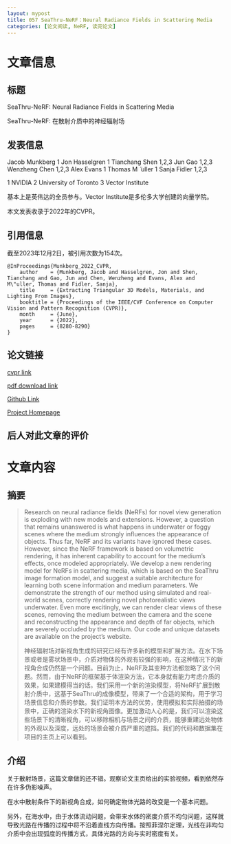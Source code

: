 ```yaml
---
layout: mypost
title: 057 SeaThru-NeRF：Neural Radiance Fields in Scattering Media
categories: [论文阅读, NeRF, 读完论文]
---
```



# 文章信息

## 标题

SeaThru-NeRF: Neural Radiance Fields in Scattering Media

SeaThru-NeRF: 在散射介质中的神经辐射场


## 发表信息

Jacob Munkberg 1 Jon Hasselgren 1 Tianchang Shen 1,2,3 Jun Gao 1,2,3 Wenzheng Chen 1,2,3 Alex Evans 1 Thomas M ̈ uller 1 Sanja Fidler 1,2,3

1 NVIDIA 2 University of Toronto 3 Vector Institute

基本上是英伟达的全员参与。Vector Institute是多伦多大学创建的向量学院。

本文发表收录于2022年的CVPR。


## 引用信息

截至2023年12月2日，被引用次数为154次。

```
@InProceedings{Munkberg_2022_CVPR,
    author    = {Munkberg, Jacob and Hasselgren, Jon and Shen, Tianchang and Gao, Jun and Chen, Wenzheng and Evans, Alex and M\"uller, Thomas and Fidler, Sanja},
    title     = {Extracting Triangular 3D Models, Materials, and Lighting From Images},
    booktitle = {Proceedings of the IEEE/CVF Conference on Computer Vision and Pattern Recognition (CVPR)},
    month     = {June},
    year      = {2022},
    pages     = {8280-8290}
}
```

## 论文链接

[cvpr link](https://openaccess.thecvf.com/content/CVPR2022/html/Munkberg_Extracting_Triangular_3D_Models_Materials_and_Lighting_From_Images_CVPR_2022_paper.html)

[pdf download link](https://openaccess.thecvf.com/content/CVPR2022/papers/Munkberg_Extracting_Triangular_3D_Models_Materials_and_Lighting_From_Images_CVPR_2022_paper.pdf)

[Github Link](https://github.com/NVlabs/nvdiffrec)

[Project Homepage](https://nvlabs.github.io/nvdiffrec/)


## 后人对此文章的评价


# 文章内容

## 摘要

> Research on neural radiance fields (NeRFs) for novel view generation is exploding with new models and extensions. However, a question that remains unanswered is what happens in underwater or foggy scenes where the medium strongly influences the appearance of objects. Thus far, NeRF and its variants have ignored these cases. However, since the NeRF framework is based on volumetric rendering, it has inherent capability to account for the medium’s effects, once modeled appropriately. We develop a new rendering model for NeRFs in scattering media, which is based on the SeaThru image formation model, and suggest a suitable architecture for learning both scene information and medium parameters. We demonstrate the strength of our method using simulated and real-world scenes, correctly rendering novel photorealistic views underwater. Even more excitingly, we can render clear views of these scenes, removing the medium between the camera and the scene and reconstructing the appearance and depth of far objects, which are severely occluded by the medium. Our code and unique datasets are available on the project’s website.
>
> 神经辐射场对新视角生成的研究已经有许多新的模型和扩展方法。在水下场景或者是雾状场景中，介质对物体的外观有较强的影响，在这种情况下的新视角合成仍然是一个问题。目前为止，NeRF及其变种方法都忽略了这个问题。然而，由于NeRF的框架基于体渲染方法，它本身就有能力考虑介质的效果，如果建模得当的话。我们采用一个新的渲染模型，将NeRF扩展到散射介质中，这基于SeaThru的成像模型，带来了一个合适的架构，用于学习场景信息和介质的参数。我们证明本方法的优势，使用模拟和实际拍摄的场景中，正确的渲染水下的新视角图像。更加激动人心的是，我们可以渲染这些场景下的清晰视角，可以移除相机与场景之间的介质，能够重建远处物体的外观以及深度，远处的场景会被介质严重的遮挡。我们的代码和数据集在项目的主页上可以看到。

## 介绍

关于散射场景，这篇文章做的还不错。观察论文主页给出的实验视频，看到依然存在许多伪影噪声。

在水中散射条件下的新视角合成，如何确定物体光路的改变是一个基本问题。

另外，在海水中，由于水体流动问题，会带来水体的密度介质不均匀问题，这样就导致光路在传播的过程中将不沿着直线方向传播。按照菲涅尔定理，光线在非均匀介质中会出现弧度的传播方式，具体光路的方向与实时密度有关。

